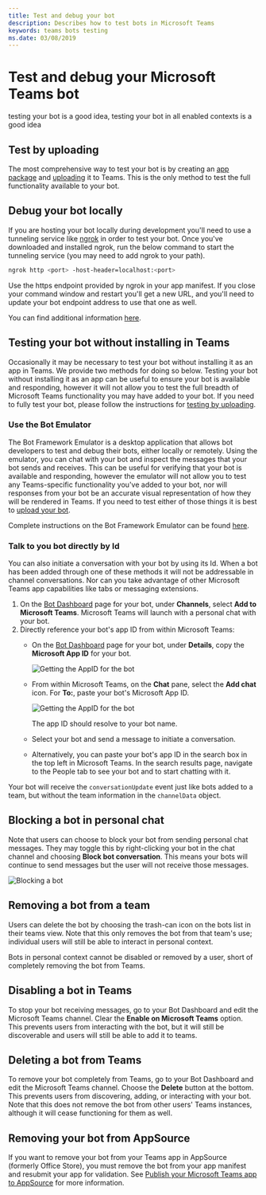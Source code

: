 ```yaml
---
title: Test and debug your bot
description: Describes how to test bots in Microsoft Teams
keywords: teams bots testing
ms.date: 03/08/2019
---
```

# Test and debug your Microsoft Teams bot

testing your bot is a good idea, testing your bot in all enabled contexts is a good idea

## Test by uploading

The most comprehensive way to test your bot is by creating an [app package](~/concepts/apps/apps-package.md) and [uploading](~/concepts/apps/apps-upload.md) it to Teams. This is the only method to test the full functionality available to your bot.

## Debug your bot locally

If you are hosting your bot locally during development you'll need to use a tunneling service like [ngrok](https://ngrok.com/) in order to test your bot. Once you've downloaded and installed ngrok, run the below command to start the tunneling service (you may need to add ngrok to your path).

```bash
ngrok http <port> -host-header=localhost:<port>
```

Use the https endpoint provided by ngrok in your app manifest. If you close your command window and restart you'll get a new URL, and you'll need to update your bot endpoint address to use that one as well.

You can find additional information [here](~/resources/general/debug.md#locally-hosted).

## Testing your bot without installing in Teams

Occasionally it may be necessary to test your bot without installing it as an app in Teams. We provide two methods for doing so below. Testing your bot without installing it as an app can be useful to ensure your bot is available and responding, however it will not allow you to test the full breadth of Microsoft Teams functionality you may have added to your bot. If you need to fully test your bot, please follow the instructions for [testing by uploading](#test-by-uploading).

### Use the Bot Emulator

The Bot Framework Emulator is a desktop application that allows bot developers to test and debug their bots, either locally or remotely. Using the emulator, you can chat with your bot and inspect the messages that your bot sends and receives. This can be useful for verifying that your bot is available and responding, however the emulator will not allow you to test any Teams-specific functionality you've added to your bot, nor will responses from your bot be an accurate visual representation of how they will be rendered in Teams. If you need to test either of those things it is best to [upload your bot](#test-by-uploading).

Complete instructions on the Bot Framework Emulator can be found [here](/azure/bot-service/bot-service-debug-emulator?view=azure-bot-service-4.0).

### Talk to you bot directly by Id

You can also initiate a conversation with your bot by using its Id. When a bot has been added through one of these methods it will not be addressable in channel conversations. Nor can you take advantage of other Microsoft Teams app capabilities like tabs or messaging extensions.

1. On the [Bot Dashboard](https://dev.botframework.com/bots) page for your bot, under **Channels**, select **Add to Microsoft Teams**. Microsoft Teams will launch with a personal chat with your bot.
2. Directly reference your bot's app ID from within Microsoft Teams:
   * On the [Bot Dashboard](https://dev.botframework.com/bots) page for your bot, under **Details**, copy the **Microsoft App ID** for your bot.
  
     ![Getting the AppID for the bot](~/assets/images/bots_appid_botframework.png)
  
   * From within Microsoft Teams, on the **Chat** pane, select the **Add chat** icon. For **To:**, paste your bot's Microsoft App ID.
  
     ![Getting the AppID for the bot](~/assets/images/bots_uploading.png)

     The app ID should resolve to your bot name.

   * Select your bot and send a message to initiate a conversation.
   * Alternatively, you can paste your bot's app ID in the search box in the top left in Microsoft Teams. In the search results page, navigate to the People tab to see your bot and to start chatting with it.

Your bot will receive the `conversationUpdate` event just like bots added to a team, but without the team information in the `channelData` object.

## Blocking a bot in personal chat

Note that users can choose to block your bot from sending personal chat messages. They may toggle this by right-clicking your bot in the chat channel and choosing **Block bot conversation**. This means your bots will continue to send messages but the user will not receive those messages.

![Blocking a bot](~/assets/images/bots/botdisable.png)

## Removing a bot from a team

Users can delete the bot by choosing the trash-can icon on the bots list in their teams view. Note that this only removes the bot from that team's use; individual users will still be able to interact in personal context.

Bots in personal context cannot be disabled or removed by a user, short of completely removing the bot from Teams.

## Disabling a bot in Teams

To stop your bot receiving messages, go to your Bot Dashboard and edit the Microsoft Teams channel. Clear the **Enable on Microsoft Teams** option. This prevents users from interacting with the bot, but it will still be discoverable and users will still be able to add it to teams.

## Deleting a bot from Teams

To remove your bot completely from Teams, go to your Bot Dashboard and edit the Microsoft Teams channel. Choose the **Delete** button at the bottom. This prevents users from discovering, adding, or interacting with your bot. Note that this does not remove the bot from other users' Teams instances, although it will cease functioning for them as well.

## Removing your bot from AppSource

If you want to remove your bot from your Teams app in AppSource (formerly Office Store), you must remove the bot from your app manifest and resubmit your app for validation. See [Publish your Microsoft Teams app to AppSource](~/publishing/apps-publish) for more information.